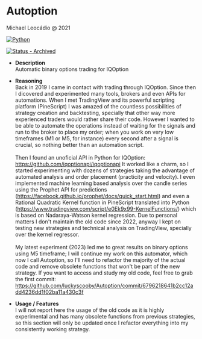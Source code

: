 # Autoption
Michael Leocádio @ 2021

[![Python](https://img.shields.io/static/v1?label=&message=Python&color=%23FBBF24&logo=Python)](https://)

[![Status - Archived](https://img.shields.io/badge/Status-Active-green)](https://)

- **Description**<br>
Automatic binary options trading for IQOption

- **Reasoning**<br>
Back in 2019 I came in contact with trading through IQOption. Since then I dicovered and experimented many tools, brokers and even APIs for automations. When I met TradingView and its powerful scripting platform (PineScript) I was amazed of the countless possibilities of strategy creation and backtesting, specially that other way more experienced traders would rather share their code. However I wanted to be able to automate the operations instead of waiting for the signals and run to the broker to place my order; when you work on very low timeframes (M1 or M5, for instance) every second after a signal is crucial, so nothing better than an automation script.<br><br>Then I found an unoficial API in Python for IQOption: https://github.com/iqoptionapi/iqoptionapi
It worked like a charm, so I started experimenting with dozens of strategies taking the advantage of automated analysis and order placement (practicity and velocity).
I even implemented machine learning based analysis over the candle series using the Prophet API for predictions (https://facebook.github.io/prophet/docs/quick_start.html) and even a Rational Quadratic Kernel function in PineScript translated into Python (https://www.tradingview.com/script/e0Ek9x99-KernelFunctions/) which is based on Nadaraya-Watson kernel regression.
Due to personal matters I don't maintain the old code since 2022, anyway I kept on testing new strategies and technical analysis on TradingView, specially over the kernel regressor.<br><br>My latest experiment (2023) led me to great results on binary options using M5 timeframe; I will continue my work on this automator, which now I call Autoption, so I'll need to refactor the majority of the actual code and remove obsolete functions that won't be part of the new strategy. If you want to access and study my old code, feel free to grab the first commit: https://github.com/luckyscooby/Autoption/commit/6796218641b2cc12add4236dd1f02ba11a430c3f

- **Usage / Features**<br>
I will not report here the usage of the old code as it is highly experimental and has many obsolete functions from previous strategies, so this section will only be updated once I refactor everything into my consistently working strategy.
